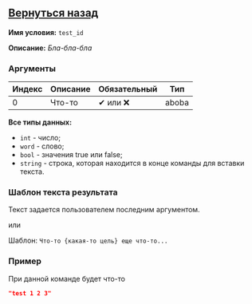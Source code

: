 [Вернуться назад](./about.md)
----------

**Имя условия:** `test_id`

**Описание:** *Бла-бла-бла*

### Аргументы
Индекс | Описание | Обязательный | Тип
--- | --- | --- | ---
0 | Что-то | ✔ или ❌ | aboba

**Все типы данных:**
- `int` - число; 
- `word` - слово; 
- `bool` - значения true или false; 
- `string` - строка, которая находится в конце команды для вставки текста.

### Шаблон текста результата
Текст задается пользователем последним аргументом.

или

Шаблон: `Что-то {какая-то цель} еще что-то...`

### Пример
При данной команде будет что-то
```json
"test 1 2 3"
```
